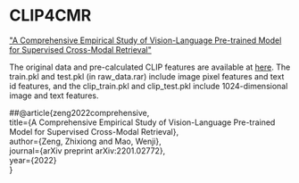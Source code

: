 # CLIP4CMR
["A Comprehensive Empirical Study of Vision-Language Pre-trained Model for Supervised Cross-Modal Retrieval"](https://arxiv.org/abs/2201.02772)

The original data and pre-calculated CLIP features are available at [here](https://pan.cstcloud.cn/s/JqKbqGfTRs). The train.pkl and test.pkl (in raw_data.rar) include image pixel features and text id features, and the clip_train.pkl and clip_test.pkl include 1024-dimensional image and text features.

##@article{zeng2022comprehensive,  
  title={A Comprehensive Empirical Study of Vision-Language Pre-trained Model for Supervised Cross-Modal Retrieval},  
  author={Zeng, Zhixiong and Mao, Wenji},  
  journal={arXiv preprint arXiv:2201.02772},  
  year={2022}  
}
